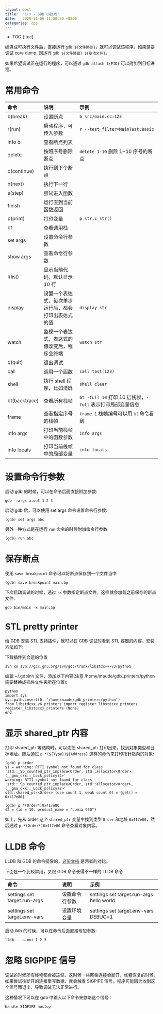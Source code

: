 ```yaml
---
layout: post
title:  "C++ - GDB 小技巧"
date:   2020-11-06 11:00:30 +0800
categories: cpp
---
```


* TOC
{:toc}

编译成可执行文件后，直接运行 `gdb ${文件路径}`，就可以调试该程序。如果是要调试 core dump, 则运行 `gdb ${文件路径} ${崩溃文件}`。

如果希望调试正在运行的程序，可以通过 `gdb attach ${PID}` 可以附加到目标进程。


# 常用命令

| 命令 | 说明 | 示例 |
|:--|:--|:--|
| b(break) | 设置断点 | `b src/main.cc:123` |
| r(run) | 启动程序，可传入参数 | `r --test_filter=MainTest:Basic` |
| info b | 查看断点列表 | |
| delete | 按照序号删除断点 | `delete 1-10` 删除 1~10 序号的断点 |
| c(continue) | 执行到下个断点 | |
| n(next) | 执行下一行 | |
| s(step) | 尝试进入函数 | |
| finish | 运行直到当前函数返回 | |
| p(print) | 打印变量 | `p str.c_str()` |
| bt | 查看调用栈 | |
| set args | 设置命令行参数 | |
| show args | 查看命令行参数 | |
| l(list) | 显示当前代码，默认显示 10 行 |  |
| display | 设置一个表达式，每次单步运行后，都会打印出表达式的值 | `display str` |
| watch | 监视一个表达式，表达式的值改变后，程序会终端 | `watch str` |
| q(quit) | 退出调试 | |
| call | 调用一个函数 | `call test(123)` |
| shell | 执行 shell 程序，比如清屏 | `shell clear` |
| bt(backtrace) | 查看所有栈帧 | `bt -full 10` 打印 10 层栈帧，`-full` 表示打印局部变量信息 |
| frame | 查看指定序号的栈帧 | `frame 1` 栈帧编号可以用 bt 命令看到 |
| info args | 打印当前栈帧中的函数参数 | `info args` |
| info locals | 打印当前栈帧中的局部变量 | `info locals` |


# 设置命令行参数

启动 gdb 的时候，可以在命令后面直接附加参数:

```
gdb --args a.out 1 2 3
```

启动 gdb 后，可以使用 set args 命令设置命令行参数:

```
(gdb) set args abc
```

另外一种方式是在运行 `run` 命令的时候附加命令行参数:

```
(gdb) run abc
```


# 保存断点

使用 `save breakpoint` 命令可以将断点保存到一个文件当中:

```
(gdb) save breakpoint main.bp
```

下次启动调试的时候，通过 `-x` 参数指定断点文件，这样就会加载之前保存的断点文件:

```
gdb bin/main -x main.bp
```


# STL pretty printer

给 GDB 安装 STL 支持插件，就可以在 GDB 调试时看到 STL 容器的内容。安装方法如下:

下载插件到合适的位置

```
svn co svn://gcc.gnu.org/svn/gcc/trunk/libstdc++-v3/python
```

编辑 ~/.gdbinit 文件，添加以下内容(注意 /home/maude/gdb_printers/python 需要替换成插件文件夹所在位置):

```
python
import sys
sys.path.insert(0, '/home/maude/gdb_printers/python')
from libstdcxx.v6.printers import register_libstdcxx_printers
register_libstdcxx_printers (None)
end
```


# 显示 shared_ptr 内容

打印 shared_ptr 等结构时，可以先把 shared_ptr 打印出来，找到对象类型和目标地址。随后通过 `p *(${Type})${Address}` 这样的命令来打印指针指向的对象:

```
(gdb) p order
$1 = warning: RTTI symbol not found for class 'std::_Sp_counted_ptr_inplace<Order, std::allocator<Order>, (__gnu_cxx::_Lock_policy)2>'
warning: RTTI symbol not found for class 'std::_Sp_counted_ptr_inplace<Order, std::allocator<Order>, (__gnu_cxx::_Lock_policy)2>'
std::shared_ptr<Order> (use count 1, weak count 0) = {get() = 0x417e80}

(gdb) p *(Order*)0x417e80
$2 = {id = 10, product_name = "Lumia 950"}
```

如上，先从 order 这个 `shared_ptr` 变量中找到类型 `Order` 和地址 `0x417e80`，然后通过 `p *(Order*)0x417e80` 命令查看对象内容。


# LLDB 命令

LLDB 和 GDB 的命令挺像的，[这份文档](https://lldb.llvm.org/use/map.html) 是两者的对比。

下面是一个比较常用，又跟 GDB 命令长得不一样的 LLDB 命令 

| 命令 | 说明 | 示例 |
|:--|:--|:--|
| settings set target.run-args | 设置命令行参数 | settings set target.run-args hello world |
| settings set target.env-vars | 设置环境变量 | settings set target.env-vars DEBUG=1 |

启动 lldb 的时候，可以在命令后面直接附加参数:

```
lldb -- a.out 1 2 3
```


# 忽略 SIGPIPE 信号

调试的时候所有线程都会被冻结，这时候一些网络连接会断开，线程恢复的时候，如果尝试往断开的连接里写数据，就会触发 SIGPIPE 信号。程序可能因为收到这个信号而退出，导致调试无法正常进行。

这种情况下可以在 gdb 中输入以下命令来忽略这个信号：

```
handle SIGPIPE nostop
```